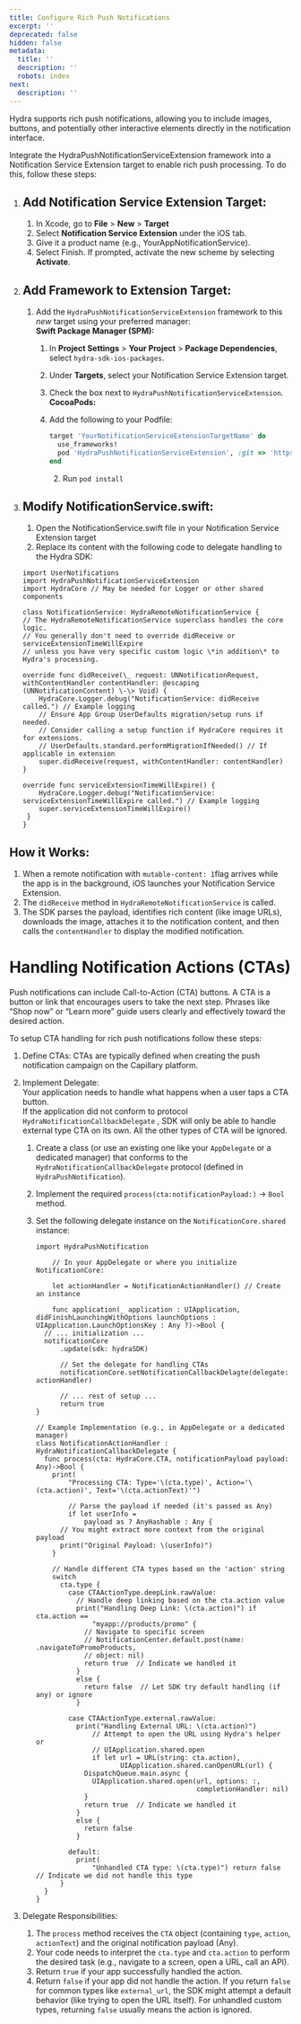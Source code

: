 ```yaml
---
title: Configure Rich Push Notifications
excerpt: ''
deprecated: false
hidden: false
metadata:
  title: ''
  description: ''
  robots: index
next:
  description: ''
---
```

Hydra supports rich push notifications, allowing you to include images, buttons, and potentially other interactive elements directly in the notification interface.

Integrate the HydraPushNotificationServiceExtension framework into a Notification Service Extension target to enable rich push processing. To do this, follow these steps:

1. ## Add Notification Service Extension Target:

   1. In Xcode, go to **File** > **New** > **Target**
   2. Select **Notification Service Extension** under the iOS tab.
   3. Give it a product name (e.g., YourAppNotificationService).  
   4. Select Finish. If prompted, activate the new scheme by selecting **Activate**.

2. ## Add Framework to Extension Target:

   1. Add the `HydraPushNotificationServiceExtension` framework to this *new* target using your preferred  manager:\
      **Swift Package Manager (SPM):**

      1. In **Project Settings** > **Your Project** > **Package Dependencies**, select `hydra-sdk-ios-packages`.
      2. Under **Targets**, select your Notification Service Extension target.
      3. Check the box next to `HydraPushNotificationServiceExtension`.\
         **CocoaPods:** 
      4. Add the following to your Podfile:

         ```ruby
         target 'YourNotificationServiceExtensionTargetName' do  
           use_frameworks!  
           pod 'HydraPushNotificationServiceExtension', :git => 'https://github.com/Capillary/hydra-sdk-ios-packages.git' # Use your private repo URL if applicable  
         end  
         ```

         2. Run `pod install`

3. ## Modify NotificationService.swift:

   1. Open the NotificationService.swift file in your Notification Service Extension target
   2. Replace its content with the following code to delegate handling to the Hydra SDK:

   ```
   import UserNotifications  
   import HydraPushNotificationServiceExtension  
   import HydraCore // May be needed for Logger or other shared components  

   class NotificationService: HydraRemoteNotificationService {
   // The HydraRemoteNotificationService superclass handles the core logic.  
   // You generally don't need to override didReceive or serviceExtensionTimeWillExpire  
   // unless you have very specific custom logic \*in addition\* to Hydra's processing.  
     
   override func didReceive(\_ request: UNNotificationRequest, withContentHandler contentHandler: @escaping (UNNotificationContent) \-\> Void) {  
       HydraCore.Logger.debug("NotificationService: didReceive called.") // Example logging  
       // Ensure App Group UserDefaults migration/setup runs if needed.   
       // Consider calling a setup function if HydraCore requires it for extensions.  
       // UserDefaults.standard.performMigrationIfNeeded() // If applicable in extension  
       super.didReceive(request, withContentHandler: contentHandler)  
   }  

   override func serviceExtensionTimeWillExpire() {  
       HydraCore.Logger.debug("NotificationService: serviceExtensionTimeWillExpire called.") // Example logging  
       super.serviceExtensionTimeWillExpire()  
    }
   }
   ```

## How it Works:

1. When a remote notification with `mutable-content: 1`flag arrives while the app is in the background, iOS launches your Notification Service Extension. 
2. The `didReceive` method in `HydraRemoteNotificationService` is called.  
3. The SDK parses the payload, identifies rich content (like image URLs), downloads the image, attaches it to the notification content, and then calls the `contentHandler` to display the modified notification.

# Handling Notification Actions (CTAs)

Push notifications can include Call-to-Action (CTA) buttons. A CTA is a button or link that encourages users to take the next step. Phrases like “Shop now” or “Learn more” guide users clearly and effectively toward the desired action. 

To setup CTA handling for rich push notifications follow these steps:

1. Define CTAs: CTAs are typically defined when creating the push notification campaign on the Capillary platform.
2. Implement Delegate:\
   Your application needs to handle what happens when a user taps a CTA button.\
   If the application did not conform to protocol `HydraNotificationCallbackDelegate` , SDK will only be able to handle external type CTA on its own. All the other types of CTA will be ignored.

   1. Create a class (or use an existing one like your `AppDelegate` or a dedicated manager) that conforms to the `HydraNotificationCallbackDelegate` protocol (defined in `HydraPushNotification`).
   2. Implement the required `process(cta:notificationPayload:)` -> `Bool` method.
   3. Set the following delegate instance on the `NotificationCore.shared` instance:

      ```
      import HydraPushNotification

          // In your AppDelegate or where you initialize NotificationCore:

          let actionHandler = NotificationActionHandler() // Create an instance

          func application(_ application : UIApplication, didFinishLaunchingWithOptions launchOptions : UIApplication.LaunchOptionsKey : Any ?)->Bool {
        // ... initialization ...
        notificationCore
            .update(sdk: hydraSDK)

            // Set the delegate for handling CTAs
            notificationCore.setNotificationCallbackDelagte(delegate: actionHandler)

            // ... rest of setup ...
            return true
      }

      // Example Implementation (e.g., in AppDelegate or a dedicated manager)
      class NotificationActionHandler : HydraNotificationCallbackDelegate {
        func process(cta: HydraCore.CTA, notificationPayload payload: Any)->Bool {
          print(
              "Processing CTA: Type='\(cta.type)', Action='\(cta.action)', Text='\(cta.actionText)'")

              // Parse the payload if needed (it's passed as Any)
              if let userInfo =
                  payload as ? AnyHashable : Any {
            // You might extract more context from the original payload
            print("Original Payload: \(userInfo)")
          }

          // Handle different CTA types based on the 'action' string
          switch
            cta.type {
              case CTAActionType.deepLink.rawValue:
                // Handle deep linking based on the cta.action value
                print("Handling Deep Link: \(cta.action)") if cta.action ==
                    "myapp://products/promo" {
                  // Navigate to specific screen
                  // NotificationCenter.default.post(name: .navigateToPromoProducts,
                  // object: nil)
                  return true  // Indicate we handled it
                }
                else {
                  return false  // Let SDK try default handling (if any) or ignore
                }

              case CTAActionType.external.rawValue:
                print("Handling External URL: \(cta.action)")
                    // Attempt to open the URL using Hydra's helper or
                    // UIApplication.shared.open
                    if let url = URL(string: cta.action),
                           UIApplication.shared.canOpenURL(url) {
                  DispatchQueue.main.async {
                    UIApplication.shared.open(url, options: :,
                                              completionHandler: nil)
                  }
                  return true  // Indicate we handled it
                }
                else {
                  return false
                }

              default:
                print(
                    "Unhandled CTA type: \(cta.type)") return false  // Indicate we did not handle this type
            }
        }
      }
      ```
3. Delegate Responsibilities:
   1. The `process` method receives the `CTA` object (containing `type`, `action`, `actionText`) and the original notification payload (Any).
   2. Your code needs to interpret the `cta.type` and `cta.action` to perform the desired task (e.g., navigate to a screen, open a URL, call an API).
   3. Return `true` if your app successfully handled the action.
   4. Return `false` if your app did not handle the action. If you return `false` for common types like `external_url`, the SDK might attempt a default behavior (like trying to open the URL itself). For unhandled custom types, returning `false` usually means the action is ignored.
